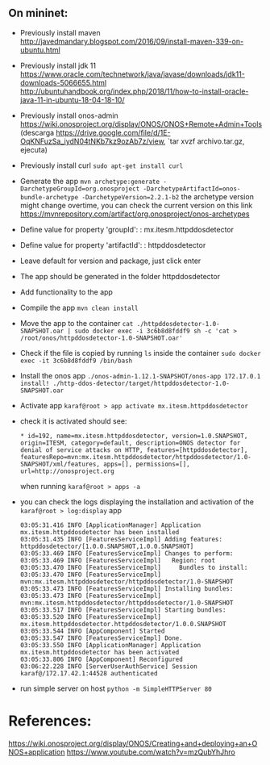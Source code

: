 ## On mininet:
- Previously install maven http://javedmandary.blogspot.com/2016/09/install-maven-339-on-ubuntu.html
- Previously install jdk 11 https://www.oracle.com/technetwork/java/javase/downloads/jdk11-downloads-5066655.html http://ubuntuhandbook.org/index.php/2018/11/how-to-install-oracle-java-11-in-ubuntu-18-04-18-10/
- Previously install onos-admin https://wiki.onosproject.org/display/ONOS/ONOS+Remote+Admin+Tools (descarga https://drive.google.com/file/d/1E-OqKNFuzSa_iydN04tNKb7kz9ozAb7z/view, `tar xvzf archivo.tar.gz, ejecuta)
- Previously install curl `sudo apt-get install curl`

- Generate the app `mvn archetype:generate -DarchetypeGroupId=org.onosproject -DarchetypeArtifactId=onos-bundle-archetype -DarchetypeVersion=2.2.1-b2` the archetype version might change overtime, you can check the current version on this link https://mvnrepository.com/artifact/org.onosproject/onos-archetypes
- Define value for property 'groupId': : mx.itesm.httpddosdetector           
- Define value for property 'artifactId': : httpddosdetector
- Leave default for version and package, just click enter
- The app should be generated in the folder httpddosdetector

- Add functionality to the app

- Compile the app `mvn clean install`
- Move the app to the container `cat ./httpddosdetector-1.0-SNAPSHOT.oar | sudo docker exec -i 3c6b8d8fddf9 sh -c 'cat > /root/onos/httpddosdetector-1.0-SNAPSHOT.oar'`
- Check if the file is copied by running `ls` inside the container `sudo docker exec -it 3c6b8d8fddf9 /bin/bash`
- Install the onos app `./onos-admin-1.12.1-SNAPSHOT/onos-app 172.17.0.1 install! ./http-ddos-detector/target/httpddosdetector-1.0-SNAPSHOT.oar`
- Activate app `karaf@root > app activate mx.itesm.httpddosdetector`
- check it is activated should see:
    ```
    * id=192, name=mx.itesm.httpddosdetector, version=1.0.SNAPSHOT, origin=ITESM, category=default, description=ONOS detector for denial of service attacks on HTTP, features=[httpddosdetector], featuresRepo=mvn:mx.itesm.httpddosdetector/httpddosdetector/1.0-SNAPSHOT/xml/features, apps=[], permissions=[], url=http://onosproject.org
    ```
    when running `karaf@root > apps -a`
- you can check the logs displaying the installation and activation of the `karaf@root > log:display` app
    ```
    03:05:31.416 INFO [ApplicationManager] Application mx.itesm.httpddosdetector has been installed
    03:05:31.435 INFO [FeaturesServiceImpl] Adding features: httpddosdetector/[1.0.0.SNAPSHOT,1.0.0.SNAPSHOT]
    03:05:33.469 INFO [FeaturesServiceImpl] Changes to perform:
    03:05:33.469 INFO [FeaturesServiceImpl]   Region: root
    03:05:33.470 INFO [FeaturesServiceImpl]     Bundles to install:
    03:05:33.470 INFO [FeaturesServiceImpl]       mvn:mx.itesm.httpddosdetector/httpddosdetector/1.0-SNAPSHOT
    03:05:33.473 INFO [FeaturesServiceImpl] Installing bundles:
    03:05:33.473 INFO [FeaturesServiceImpl]   mvn:mx.itesm.httpddosdetector/httpddosdetector/1.0-SNAPSHOT
    03:05:33.517 INFO [FeaturesServiceImpl] Starting bundles:
    03:05:33.520 INFO [FeaturesServiceImpl]   mx.itesm.httpddosdetector.httpddosdetector/1.0.0.SNAPSHOT
    03:05:33.544 INFO [AppComponent] Started
    03:05:33.547 INFO [FeaturesServiceImpl] Done.
    03:05:33.550 INFO [ApplicationManager] Application mx.itesm.httpddosdetector has been activated
    03:05:33.806 INFO [AppComponent] Reconfigured
    03:06:22.228 INFO [ServerUserAuthService] Session karaf@/172.17.42.1:44528 authenticated
    ```

- run simple server on host `python -m SimpleHTTPServer 80`

# References:
https://wiki.onosproject.org/display/ONOS/Creating+and+deploying+an+ONOS+application
https://www.youtube.com/watch?v=mzQubYhJhro